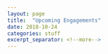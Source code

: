 ```yaml
---
layout: page
title:  "Upcoming Engagements"
date: 2018-10-24
categories: stuff
excerpt_separator: <!--more-->
---
```




<!--more-->
